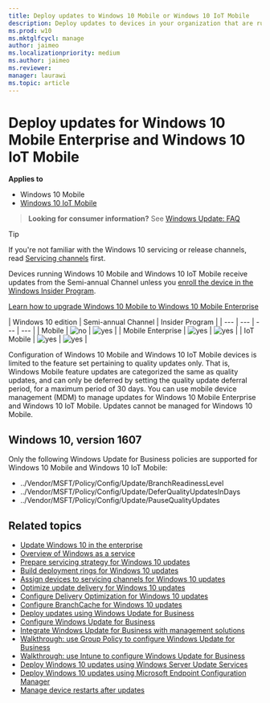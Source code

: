 ```yaml
---
title: Deploy updates to Windows 10 Mobile or Windows 10 IoT Mobile
description: Deploy updates to devices in your organization that are running Windows 10 Mobile Enterprise or Windows 10 IoT Mobile.
ms.prod: w10
ms.mktglfcycl: manage
author: jaimeo
ms.localizationpriority: medium
ms.author: jaimeo
ms.reviewer:
manager: laurawi
ms.topic: article
---
```


# Deploy updates for Windows 10 Mobile Enterprise and Windows 10 IoT Mobile


**Applies to**

- Windows 10 Mobile
- [Windows 10 IoT Mobile](https://www.microsoft.com/WindowsForBusiness/windows-iot)

> **Looking for consumer information?** See [Windows Update: FAQ](https://support.microsoft.com/help/12373/windows-update-faq)

>[!TIP]
>If you're not familiar with the Windows 10 servicing or release channels, read [Servicing channels](waas-overview.md#servicing-channels) first.

Devices running Windows 10 Mobile and Windows 10 IoT Mobile receive updates from the Semi-annual Channel unless you [enroll the device in the Windows Insider Program](waas-servicing-channels-windows-10-updates.md#enroll-devices-in-the-windows-insider-program).

[Learn how to upgrade Windows 10 Mobile to Windows 10 Mobile Enterprise](https://technet.microsoft.com/itpro/windows/deploy/windows-10-edition-upgrades)



| Windows 10 edition | Semi-annual Channel | Insider Program |
| ---  | --- | --- | --- |
| Mobile |  ![no](images/crossmark.png) | ![yes](images/checkmark.png) |
| Mobile Enterprise |   ![yes](images/checkmark.png)  | ![yes](images/checkmark.png) |
| IoT Mobile |  ![yes](images/checkmark.png)  | ![yes](images/checkmark.png) |



Configuration of Windows 10 Mobile and Windows 10 IoT Mobile devices is limited to the feature set pertaining to quality updates only. That is, Windows Mobile feature updates are categorized the same as quality updates, and can only be deferred by setting the quality update deferral period, for a maximum period of 30 days. You can use mobile device management (MDM) to manage updates for Windows 10 Mobile Enterprise and Windows 10 IoT Mobile. Updates cannot be managed for Windows 10 Mobile.


## Windows 10, version 1607

Only the following Windows Update for Business policies are supported for Windows 10 Mobile and Windows 10 IoT Mobile:

- ../Vendor/MSFT/Policy/Config/Update/BranchReadinessLevel
- ../Vendor/MSFT/Policy/Config/Update/DeferQualityUpdatesInDays
- ../Vendor/MSFT/Policy/Config/Update/PauseQualityUpdates






## Related topics

- [Update Windows 10 in the enterprise](index.md)
- [Overview of Windows as a service](waas-overview.md)
- [Prepare servicing strategy for Windows 10 updates](waas-servicing-strategy-windows-10-updates.md)
- [Build deployment rings for Windows 10 updates](waas-deployment-rings-windows-10-updates.md)
- [Assign devices to servicing channels for Windows 10 updates](waas-servicing-channels-windows-10-updates.md)
- [Optimize update delivery for Windows 10 updates](waas-optimize-windows-10-updates.md)
- [Configure Delivery Optimization for Windows 10 updates](waas-delivery-optimization.md)
- [Configure BranchCache for Windows 10 updates](waas-branchcache.md)
- [Deploy updates using Windows Update for Business](waas-manage-updates-wufb.md)
- [Configure Windows Update for Business](waas-configure-wufb.md)
- [Integrate Windows Update for Business with management solutions](waas-integrate-wufb.md)
- [Walkthrough: use Group Policy to configure Windows Update for Business](waas-wufb-group-policy.md)
- [Walkthrough: use Intune to configure Windows Update for Business](https://docs.microsoft.com/intune/windows-update-for-business-configure)
- [Deploy Windows 10 updates using Windows Server Update Services](waas-manage-updates-wsus.md)
- [Deploy Windows 10 updates using Microsoft Endpoint Configuration Manager](waas-manage-updates-configuration-manager.md)
- [Manage device restarts after updates](waas-restart.md)



